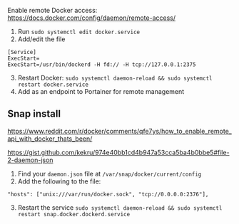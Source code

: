 Enable remote Docker access: https://docs.docker.com/config/daemon/remote-access/

1.  Run `sudo systemctl edit docker.service`
2.  Add/edit the file

```
[Service]
ExecStart=
ExecStart=/usr/bin/dockerd -H fd:// -H tcp://127.0.0.1:2375
```

3. Restart Docker: `sudo systemctl daemon-reload && sudo systemctl restart docker.service`
4. Add as an endpoint to Portainer for remote management

## Snap install

https://www.reddit.com/r/docker/comments/qfe7ys/how_to_enable_remote_api_with_docker_thats_been/

https://gist.github.com/kekru/974e40bb1cd4b947a53cca5ba4b0bbe5#file-2-daemon-json

1. Find your `daemon.json` file at `/var/snap/docker/current/config`
2. Add the following to the file:

```
"hosts": ["unix:///var/run/docker.sock", "tcp://0.0.0.0:2376"],
```

3. Restart the service `sudo systemctl daemon-reload && sudo systemctl restart snap.docker.dockerd.service`
